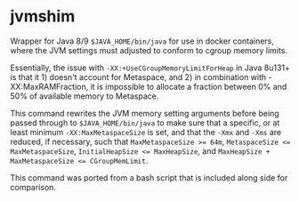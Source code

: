 jvmshim
=======

Wrapper for Java 8/9 `$JAVA_HOME/bin/java` for use in docker containers, where the JVM settings must adjusted to conform to cgroup memory limits.

Essentially, the issue with `-XX:+UseCGroupMemoryLimitForHeap` in Java 8u131+ is that it 1) doesn't account for Metaspace, and 2) in combination with
-XX:MaxRAMFraction, it is impossible to allocate a fraction between 0% and 50% of available memory to Metaspace.

This command rewrites the JVM memory setting arguments before being passed through to `$JAVA_HOME/bin/java` to make sure that a specific, or at least
minimum `-XX:MaxMetaspaceSize` is set, and that the `-Xmx` and `-Xms` are reduced, if necessary, such that `MaxMetaspaceSize >= 64m`,
`MetaspaceSize <= MaxMetaspaceSize`, `InitialHeapSize <= MaxHeapSize`, and `MaxHeapSize + MaxMetaspaceSize <= CGroupMemLimit`.

This command was ported from a bash script that is included along side for comparison.
